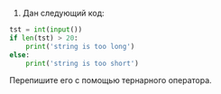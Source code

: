 1. Дан следующий код:
```python
tst = int(input())
if len(tst) > 20:
	print('string is too long')
else:
	print('string is too short')
```
Перепишите его с помощью тернарного оператора.
